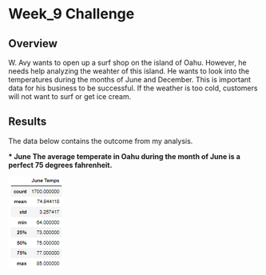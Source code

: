 # Week_9 Challenge

## Overview

W. Avy wants to open up a surf shop on the island of Oahu. However, he needs help analyzing the weahter of this island. He wants to look into the temperatures during the months of June and December. This is important data for his business to be successful. If the weather is too cold, customers will not want to surf or get ice cream. 

## Results

The data below contains the outcome from my analysis.

<b>* June
  The average temperate in Oahu during the month of June is a perfect 75 degrees fahrenheit.
  
  ![June Table](https://github.com/LindsayTeeters/Week_9/blob/main/Resources/June%20Temps%20Summary%20Table.png)
  
  


